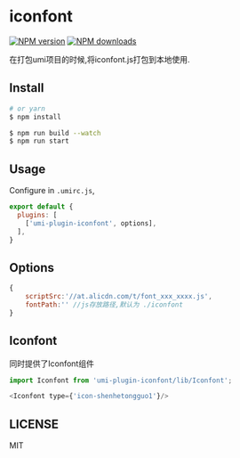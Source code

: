 # iconfont

[![NPM version](https://img.shields.io/npm/v/iconfont.svg?style=flat)](https://npmjs.org/package/iconfont)
[![NPM downloads](http://img.shields.io/npm/dm/iconfont.svg?style=flat)](https://npmjs.org/package/iconfont)

在打包umi项目的时候,将iconfont.js打包到本地使用.

## Install

```bash
# or yarn
$ npm install
```

```bash
$ npm run build --watch
$ npm run start
```

## Usage

Configure in `.umirc.js`,

```js
export default {
  plugins: [
    ['umi-plugin-iconfont', options],
  ],
}
```

## Options

``` js
{
    scriptSrc:'//at.alicdn.com/t/font_xxx_xxxx.js',
    fontPath:'' //js存放路径,默认为 ./iconfont
}
```

## Iconfont

同时提供了Iconfont组件

``` js
import Iconfont from 'umi-plugin-iconfont/lib/Iconfont';

<Iconfont type={'icon-shenhetongguo1'}/>
```


## LICENSE

MIT
